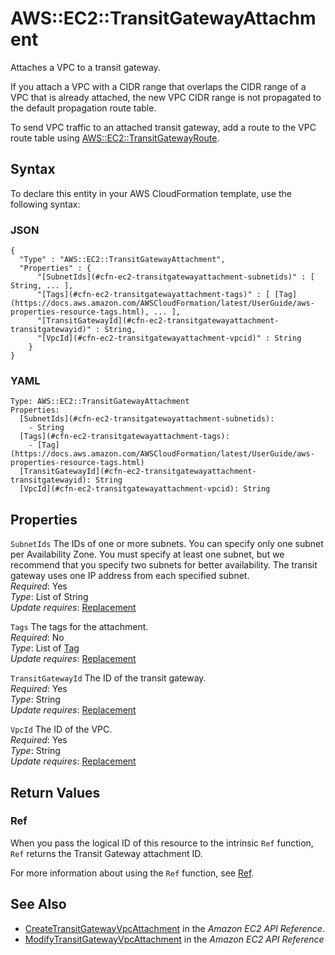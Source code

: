 # AWS::EC2::TransitGatewayAttachment<a name="aws-resource-ec2-transitgatewayattachment"></a>

Attaches a VPC to a transit gateway\.

If you attach a VPC with a CIDR range that overlaps the CIDR range of a VPC that is already attached, the new VPC CIDR range is not propagated to the default propagation route table\.

To send VPC traffic to an attached transit gateway, add a route to the VPC route table using [AWS::EC2::TransitGatewayRoute](https://docs.aws.amazon.com/AWSCloudFormation/latest/UserGuide/aws-resource-ec2-transitgatewayroute.html)\.

## Syntax<a name="aws-resource-ec2-transitgatewayattachment-syntax"></a>

To declare this entity in your AWS CloudFormation template, use the following syntax:

### JSON<a name="aws-resource-ec2-transitgatewayattachment-syntax.json"></a>

```
{
  "Type" : "AWS::EC2::TransitGatewayAttachment",
  "Properties" : {
      "[SubnetIds](#cfn-ec2-transitgatewayattachment-subnetids)" : [ String, ... ],
      "[Tags](#cfn-ec2-transitgatewayattachment-tags)" : [ [Tag](https://docs.aws.amazon.com/AWSCloudFormation/latest/UserGuide/aws-properties-resource-tags.html), ... ],
      "[TransitGatewayId](#cfn-ec2-transitgatewayattachment-transitgatewayid)" : String,
      "[VpcId](#cfn-ec2-transitgatewayattachment-vpcid)" : String
    }
}
```

### YAML<a name="aws-resource-ec2-transitgatewayattachment-syntax.yaml"></a>

```
Type: AWS::EC2::TransitGatewayAttachment
Properties: 
  [SubnetIds](#cfn-ec2-transitgatewayattachment-subnetids): 
    - String
  [Tags](#cfn-ec2-transitgatewayattachment-tags): 
    - [Tag](https://docs.aws.amazon.com/AWSCloudFormation/latest/UserGuide/aws-properties-resource-tags.html)
  [TransitGatewayId](#cfn-ec2-transitgatewayattachment-transitgatewayid): String
  [VpcId](#cfn-ec2-transitgatewayattachment-vpcid): String
```

## Properties<a name="aws-resource-ec2-transitgatewayattachment-properties"></a>

`SubnetIds`  <a name="cfn-ec2-transitgatewayattachment-subnetids"></a>
The IDs of one or more subnets\. You can specify only one subnet per Availability Zone\. You must specify at least one subnet, but we recommend that you specify two subnets for better availability\. The transit gateway uses one IP address from each specified subnet\.  
*Required*: Yes  
*Type*: List of String  
*Update requires*: [Replacement](https://docs.aws.amazon.com/AWSCloudFormation/latest/UserGuide/using-cfn-updating-stacks-update-behaviors.html#update-replacement)

`Tags`  <a name="cfn-ec2-transitgatewayattachment-tags"></a>
The tags for the attachment\.  
*Required*: No  
*Type*: List of [Tag](https://docs.aws.amazon.com/AWSCloudFormation/latest/UserGuide/aws-properties-resource-tags.html)  
*Update requires*: [Replacement](https://docs.aws.amazon.com/AWSCloudFormation/latest/UserGuide/using-cfn-updating-stacks-update-behaviors.html#update-replacement)

`TransitGatewayId`  <a name="cfn-ec2-transitgatewayattachment-transitgatewayid"></a>
The ID of the transit gateway\.  
*Required*: Yes  
*Type*: String  
*Update requires*: [Replacement](https://docs.aws.amazon.com/AWSCloudFormation/latest/UserGuide/using-cfn-updating-stacks-update-behaviors.html#update-replacement)

`VpcId`  <a name="cfn-ec2-transitgatewayattachment-vpcid"></a>
The ID of the VPC\.  
*Required*: Yes  
*Type*: String  
*Update requires*: [Replacement](https://docs.aws.amazon.com/AWSCloudFormation/latest/UserGuide/using-cfn-updating-stacks-update-behaviors.html#update-replacement)

## Return Values<a name="aws-resource-ec2-transitgatewayattachment-return-values"></a>

### Ref<a name="aws-resource-ec2-transitgatewayattachment-return-values-ref"></a>

When you pass the logical ID of this resource to the intrinsic `Ref` function, `Ref` returns the Transit Gateway attachment ID\.

For more information about using the `Ref` function, see [Ref](https://docs.aws.amazon.com/AWSCloudFormation/latest/UserGuide/intrinsic-function-reference-ref.html)\.

## See Also<a name="aws-resource-ec2-transitgatewayattachment--seealso"></a>
+  [CreateTransitGatewayVpcAttachment](https://docs.aws.amazon.com/AWSEC2/latest/APIReference/API_CreateTransitGatewayVpcAttachment.html) in the *Amazon EC2 API Reference*\.
+  [ModifyTransitGatewayVpcAttachment](https://docs.aws.amazon.com/AWSEC2/latest/APIReference/API_ModifyTransitGatewayVpcAttachment.html) in the *Amazon EC2 API Reference*
